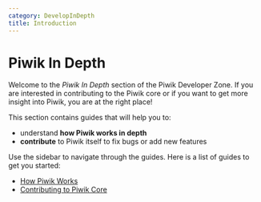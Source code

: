 ```yaml
---
category: DevelopInDepth
title: Introduction
---
```

# Piwik In Depth

Welcome to the *Piwik In Depth* section of the Piwik Developer Zone. 
If you are interested in contributing to the Piwik core or if you want to get more insight into Piwik, you are at the right place!

This section contains guides that will help you to:

- understand **how Piwik works in depth**
- **contribute** to Piwik itself to fix bugs or add new features

Use the sidebar to navigate through the guides. Here is a list of guides to get you started:

- [How Piwik Works](/guides/how-piwik-works)
- [Contributing to Piwik Core](/guides/contributing-to-piwik-core)
